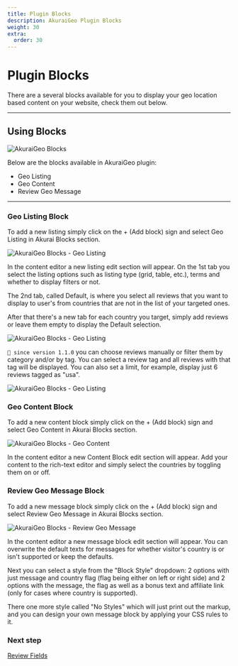 ```yaml
---
title: Plugin Blocks
description: AkuraiGeo Plugin Blocks
weight: 30
extra:
  order: 30
---
```


# Plugin Blocks

There are a several blocks available for you to display your geo location based content on your website, check them out below.

---

## Using Blocks

![AkuraiGeo Blocks](https://media.dinomatic.com/images/docs/akurai-geo/akurai-geo-blocks.png)

Below are the blocks available in AkuraiGeo plugin:

- Geo Listing
- Geo Content
- Review Geo Message

---

### Geo Listing Block

To add a new listing simply click on the + (Add block) sign and select Geo Listing in Akurai Blocks section.

![AkuraiGeo Blocks - Geo Listing](https://media.dinomatic.com/images/docs/akurai-geo/akurai-geo-blocks--geo-listing.png)

In the content editor a new listing edit section will appear. On the 1st tab you select the listing options such as listing type (grid, table, etc.), terms and whether to display filters or not.

The 2nd tab, called Default, is where you select all reviews that you want to display to user's from countries that are not in the list of your targeted ones.

After that there's a new tab for each country you target, simply add reviews or leave them empty to display the Default selection.

![AkuraiGeo Blocks - Geo Listing](https://media.dinomatic.com/images/docs/akurai-geo/akurai-geo-blocks--geo-listing-manual.png)

`💁 since version 1.1.0` you can choose reviews manually or filter them by category and/or by tag. You can select a review tag and all reviews with that tag will be displayed. You can also set a limit, for example, display just 6 reviews tagged as "usa".

![AkuraiGeo Blocks - Geo Listing](https://media.dinomatic.com/images/docs/akurai-geo/akurai-geo-blocks--geo-listing-tax.png)

### Geo Content Block

To add a new content block simply click on the + (Add block) sign and select Geo Content in Akurai Blocks section.

![AkuraiGeo Blocks - Geo Content](https://media.dinomatic.com/images/docs/akurai-geo/akurai-geo-blocks--geo-content.png)

In the content editor a new Content Block edit section will appear. Add your content to the rich-text editor and simply select the countries by toggling them on or off.

### Review Geo Message Block

To add a new message block simply click on the + (Add block) sign and select Review Geo Message in Akurai Blocks section.

![AkuraiGeo Blocks - Review Geo Message](https://media.dinomatic.com/images/docs/akurai-geo/akurai-geo-blocks--review-geo-message.png)

In the content editor a new message block edit section will appear. You can overwrite the default texts for messages for whether visitor's country is or isn't supported or keep the defaults.

Next you can select a style from the "Block Style" dropdown:
2 options with just message and country flag (flag being either on left or right side) and 2 options with the message, the flag as well as a bonus text and affiliate link (only for cases where country is supported).

There one more style called "No Styles" which will just print out the markup, and you can design your own message block by applying your CSS rules to it.

### Next step

[Review Fields](/docs/akurai-geo/review-fields/)
